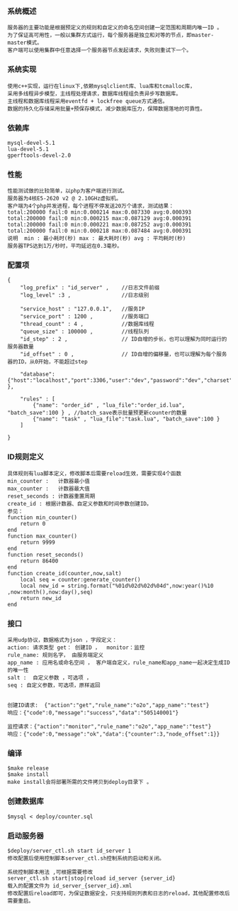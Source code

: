 
### 系统概述 
    服务器的主要功能是根据预定义的规则和自定义的命名空间创建一定范围和周期内唯一ID 。 
    为了保证高可用性，一般以集群方式运行，每个服务器是独立和对等的节点，即master-master模式。
    客户端可以使用集群中任意选择一个服务器节点发起请求，失败则重试下一个。

### 系统实现 
    使用c++实现，运行在linux下,依赖mysqlclient库、lua库和tcmalloc库，
    采用多线程异步模型，主线程处理请求，数据库线程组负责异步写数据库。
    主线程和数据库线程采用eventfd + lockfree queue方式通信。
    数据的持久化存储采用批量+预保存模式，减少数据库压力，保障数据落地的可靠性。

### 依赖库
    mysql-devel-5.1
    lua-devel-5.1
    gperftools-devel-2.0

### 性能
    性能测试做的比较简单，以php为客户端进行测试。
    服务器为4核E5-2620 v2 @ 2.10GHz虚拟机。
    客户端为4个php并发进程，每个进程不停发送20万个请求，测试结果：
    total:200000 fail:0 min:0.000214 max:0.087330 avg:0.000393
    total:200000 fail:0 min:0.000215 max:0.087129 avg:0.000391
    total:200000 fail:0 min:0.000221 max:0.087252 avg:0.000391
    total:200000 fail:0 min:0.000218 max:0.087484 avg:0.000391
    说明  min : 最小耗时(秒) max : 最大耗时(秒) avg : 平均耗时(秒)
    服务器TPS达到1万/秒时，平均延迟在0.3毫秒。

### 配置项   
```
{
    "log_prefix" : "id_server" ,    //日志文件前缀
    "log_level" :3 ,                //日志级别

    "service_host" : "127.0.0.1",   //服务IP
    "service_port" : 1200 ,         //服务端口
    "thread_count" : 4 ,            //数据库线程
    "queue_size" : 100000 ,         //线程队列
    "id_step" : 2 ,                 // ID自增的步长，也可以理解为同时运行的服务器数量
    "id_offset" : 0 ,               // ID自增的偏移量，也可以理解为每个服务器的ID，从0开始，不能超过step

    "database": {"host":"localhost","port":3306,"user":"dev","password":"dev","charset":"utf8","dbname":"id_counter" }, 

    "rules" : [
        {"name": "order_id" , "lua_file":"order_id.lua", "batch_save":100 } , //batch_save表示批量预更新counter的数量
        {"name": "task" , "lua_file":"task.lua", "batch_save":100 }
    ]

}
```
    

### ID规则定义 
    具体规则有lua脚本定义，修改脚本后需要reload生效，需要实现4个函数
    min_counter :   计数器最小值
    max_counter :   计数器最大值
    reset_seconds : 计数器重置周期
    create_id : 根据计数器、自定义参数和时间参数创建ID。
    参见：
    function min_counter()
        return 0
    end
    function max_counter()
        return 9999
    end
    function reset_seconds()
        return 86400
    end
    function create_id(counter,now,salt)
        local seq = counter:generate_counter()
        local new_id = string.format("%01d%02d%02d%04d",now:year()%10 ,now:month(),now:day(),seq)
        return new_id
    end

### 接口 
    采用udp协议，数据格式为json ，字段定义：
    action: 请求类型 get： 创建ID ，  monitor：监控
    rule_name: 规则名字， 由服务端定义
    app_name : 应用名或命名空间 ， 客户端自定义，rule_name和app_name一起决定生成ID的唯一性
    salt :  自定义参数 ，可选项 ， 
    seq : 自定义参数，可选项，原样返回
  
  
    创建ID请求:  {"action":"get","rule_name":"o2o","app_name":"test"}  
    响应：{"code":0,"message":"success","data":"505140001"}
    
    监控请求：{"action":"monitor","rule_name":"o2o","app_name":"test"}   
    响应：{"code":0,"message":"ok","data":{"counter":3,"node_offset":1}}

### 编译
    $make release
    $make install 
    make install会将部署所需的文件拷贝到deploy目录下 。

### 创建数据库
    $mysql < deploy/counter.sql

### 启动服务器
    $deploy/server_ctl.sh start id_server 1
    修改配置后使用控制脚本server_ctl.sh控制系统的启动和关闭。

    系统控制脚本用法 ,可根据需要修改
    server_ctl.sh start|stop|reload id_server {server_id}
    载入的配置文件为 id_server_{server_id}.xml
    修改配置后reload即可，为保证数据安全，只支持规则列表和日志的reload，其他配置修改后需要重启。

